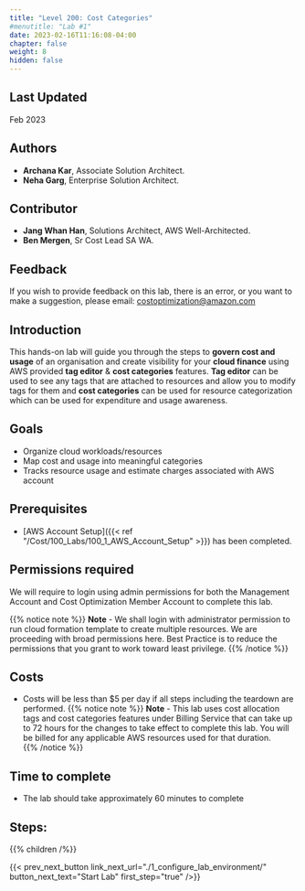 ```yaml
---
title: "Level 200: Cost Categories"
#menutitle: "Lab #1"
date: 2023-02-16T11:16:08-04:00
chapter: false
weight: 8
hidden: false
---
```


## Last Updated
Feb 2023

## Authors
- **Archana Kar**, Associate Solution Architect.
- **Neha Garg**, Enterprise Solution Architect.

## Contributor
- **Jang Whan Han**, Solutions Architect, AWS Well-Architected.
- **Ben Mergen**, Sr Cost Lead SA WA.

## Feedback
If you wish to provide feedback on this lab, there is an error, or you want to make a suggestion, please email: costoptimization@amazon.com

## Introduction
This hands-on lab will guide you through the steps to **govern cost and usage** of an organisation and create visibility for your **cloud finance** using AWS provided **tag editor** & **cost categories** features. **Tag editor** can be used to see any tags that are attached to resources and allow you to modify tags for them and **cost categories** can be used for resource categorization which can be used for expenditure and usage awareness.

## Goals
- Organize cloud workloads/resources
- Map cost and usage into meaningful categories
- Tracks resource usage and estimate charges associated with AWS account


## Prerequisites
- [AWS Account Setup]({{< ref "/Cost/100_Labs/100_1_AWS_Account_Setup" >}}) has been completed.


## Permissions required
We will require to login using admin permissions for both the Management Account and Cost Optimization Member Account to complete this lab.

{{% notice note %}}
**Note** - We shall login with administrator permission to run cloud formation template to create multiple resources. We are proceeding with broad permissions here. Best Practice is to reduce the permissions that you grant to work toward least privilege.
{{% /notice %}}

## Costs
- Costs will be less than $5 per day if all steps including the teardown are performed.
  {{% notice note %}}
  **Note** - This lab uses cost allocation tags and cost categories features under Billing Service that can take up to 72 hours for the changes to take effect to complete this lab. 
  You will be billed for any applicable AWS resources used for that duration.  
  {{% /notice %}}

## Time to complete
- The lab should take approximately 60 minutes to complete

## Steps:
{{% children  /%}}

{{< prev_next_button link_next_url="./1_configure_lab_environment/" button_next_text="Start Lab" first_step="true" />}}
